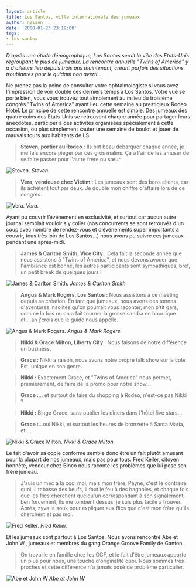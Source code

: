 ```yaml
---
layout: article
title: Los Santos, ville internationale des jumeaux
author: nelson
date: '2008-01-23 23:19:00'
tags:
- los-santos
---
```


_D'après une étude démographique, Los Santos serait la ville des Etats-Unis regroupant le plus de jumeaux. La rencontre annuelle "Twins of America" y a d'ailleurs lieu depuis trois ans maintenant, créant parfois des situations troublantes pour le quidam non averti..._

Ne prenez pas la peine de consulter votre ophtalmologiste si vous avez l'impression de voir double ces derniers temps à Los Santos. Votre vue se porte bien, vous vous trouvez tout simplement au milieu du troisième congrès "Twins of America" ayant lieu cette semaine au prestigieux Rodeo Hotel. Le principe de cette rencontre annuelle est simple. Des jumeaux des quatre coins des Etats-Unis se retrouvent chaque année pour partager leurs anecdotes, participer à des activités organisées spécialement à cette occasion, ou plus simplement sauter une semaine de boulot et jouer de mauvais tours aux habitants de LS.

> **Steven, portier au Rodeo :** Ils ont beau débarquer chaque année, je me fais encore piéger par ces gros malins. Ça a l'air de les amuser de se faire passer pour l'autre frère ou sœur.

![Steven.]()
_Steven._

> **Vera, vendeuse chez Victim :** Les jumeaux sont des bons clients, car ils achètent tout par deux. Je double mon chiffre d'affaire lors de ce congrès.

![Vera.]()
_Vera._

Ayant pu couvrir l’événement en exclusivité, et surtout car aucun autre journal semblait vouloir s'y coller (nos concurrents se sont retrouvés d'un coup avec nombre de rendez-vous et d’événements super importants à couvrir, tous très loin de Los Santos...) nous avons pu suivre ces jumeaux pendant une après-midi.

> **James & Carlton Smith, Vice City :** Cela fait la seconde année que nous assistons à "Twins of America", et nous devons avouer que l'ambiance est bonne, les autres participants sont sympathiques, bref, un petit break de quelques jours !

![James & Carlton Smith.]()
_James & Carlton Smith._

> **Angus & Mark Rogers, Los Santos :** Nous assistons à ce meeting depuis sa création. En tant que jumeaux, nous avons des tonnes d'aventures insolites qu'on pourrait vous raconter, mon p'tit gars, comme la fois ou on a fait tourner la grosse sandra en bourrique et....ah j'crois que le guide nous appelle.

![Angus & Mark Rogers.]()
_Angus & Mark Rogers._

> **Nikki & Grace Milton, Liberty City :** Nous faisons de notre différence un business.

> **Grace :** Nikki a raison, nous avons notre propre talk show sur la cote Est, unique en son genre.

> **Nikki :** Exactement Grace, et "Twins of America" nous permet, premièrement, de faire de la promo pour notre show...

> **Grace :**... et surtout de faire du shopping à Rodeo, n'est-ce pas Nikki ?

> **Nikki :** Bingo Grace, sans oublier les dîners dans l'hôtel five stars...

> **Grace :**...oui Nikki, et surtout les heures de bronzette à Santa Maria, et....

![Nikki & Grace Milton.]()
_Nikki & Grace Milton._

Le fait d'avoir sa copie conforme semble donc être un fait plutôt amusant pour la plupart de nos jumeaux, mais pas pour tous. Fred Keller, citoyen honnête, vendeur chez Binco nous raconte les problèmes que lui pose son frère jumeau.

> J'suis un mec à la cool moi, mais mon frère, Payne, c'est le contraire quoi, il tabasse des keufs, il fout le feu à des bagnoles, et chaque fois que les flics cherchent quelqu'un correspondant à son signalement, ben forcement, ils me tombent dessus, je suis plus facile à trouver. Après, zyva le souk pour expliquer aux flics que c'est mon frère qu'ils cherchent et pas moi.

![Fred Keller.]()
_Fred Keller._

Et les jumeaux sont partout à Los Santos. Nous avons rencontré Abe et John W., jumeaux et membres du gang Orange Groove Family de Ganton.

> On travaille en famille chez les OGF, et le fait d'être jumeaux apporte un plus pour nous, une touche d'originalité quoi. Nous sommes très proches et cette différence n'a jamais posé de problème particulier.

![Abe et John W]()
_Abe et John W_

<!--kg-card-end: markdown-->
